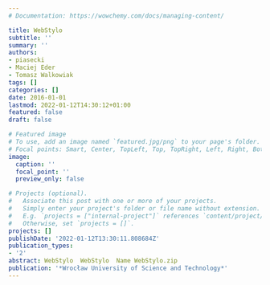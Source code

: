 ```yaml
---
# Documentation: https://wowchemy.com/docs/managing-content/

title: WebStylo
subtitle: ''
summary: ''
authors:
- piasecki
- Maciej Eder
- Tomasz Walkowiak
tags: []
categories: []
date: 2016-01-01
lastmod: 2022-01-12T14:30:12+01:00
featured: false
draft: false

# Featured image
# To use, add an image named `featured.jpg/png` to your page's folder.
# Focal points: Smart, Center, TopLeft, Top, TopRight, Left, Right, BottomLeft, Bottom, BottomRight.
image:
  caption: ''
  focal_point: ''
  preview_only: false

# Projects (optional).
#   Associate this post with one or more of your projects.
#   Simply enter your project's folder or file name without extension.
#   E.g. `projects = ["internal-project"]` references `content/project/deep-learning/index.md`.
#   Otherwise, set `projects = []`.
projects: []
publishDate: '2022-01-12T13:30:11.808684Z'
publication_types:
- '2'
abstract: WebStylo  WebStylo  Name WebStylo.zip
publication: '*Wrocław University of Science and Technology*'
---
```

